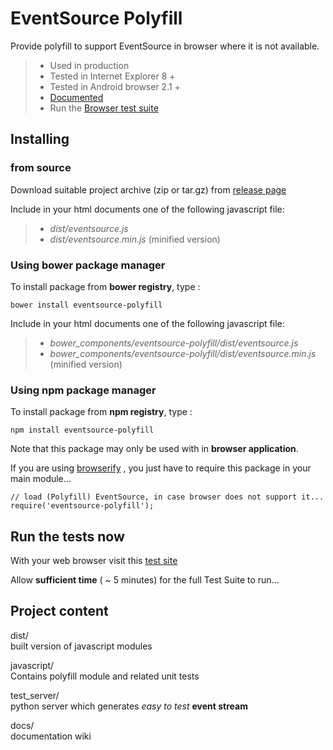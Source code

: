 EventSource Polyfill
====================

Provide polyfill to support EventSource in browser where it is not available.

> -   Used in production
> -   Tested in Internet Explorer 8 +
> -   Tested in Android browser 2.1 +
> -   [Documented][]
> -   Run the [Browser test suite][]

Installing
----------

### from source

Download suitable project archive (zip or tar.gz) from [release page][]

Include in your html documents one of the following javascript file:

> -   *dist/eventsource.js*
> -   *dist/eventsource.min.js* (minified version)

### Using bower package manager

To install package from **bower registry**, type :

    bower install eventsource-polyfill

Include in your html documents one of the following javascript file:

> -   *bower\_components/eventsource-polyfill/dist/eventsource.js*
> -   *bower\_components/eventsource-polyfill/dist/eventsource.min.js* (minified version)

### Using npm package manager

To install package from **npm registry**, type :

    npm install eventsource-polyfill

Note that this package may only be used with in **browser application**.

If you are using [browserify][] , you just have to require this package in your main module…

``` sourceCode
// load (Polyfill) EventSource, in case browser does not support it...
require('eventsource-polyfill');
```

Run the tests now
-----------------

With your web browser visit this [test site][Browser test suite]

Allow **sufficient time** ( ~ 5 minutes) for the full Test Suite to run…

Project content
---------------

dist/  
    built version of javascript modules

javascript/  
    Contains polyfill module and related unit tests

test_server/  
    python server which generates *easy to test* **event stream**

docs/  
    documentation wiki

  [Documented]: https://github.com/amvtek/EventSource/wiki
  [Browser test suite]: http://testevs.amvtek.com/
  [release page]: https://github.com/amvtek/EventSource/releases/latest
  [browserify]: http://browserify.org
